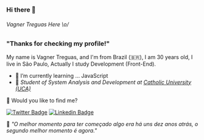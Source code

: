### Hi there 👋




###### Vagner Treguas Here \o/

 


### "Thanks for checking my profile!" 

My name is Vagner Treguas, and I'm from Brazil (🇧🇷), I am 30 years old, I live in São Paulo, Actually I study Development (Front-End).

- 🌱 I’m currently learning ... JavaScript 
- 🚀 <em>Student of System Analysis and Development at <a href="https://www.uca.edu.br">Catholic University (UCA)</a></em>


💬 Would you like to find me?

[![Twitter Badge](https://img.shields.io/badge/-Twitter-1ca0f1?style=flat-square&labelColor=1ca0f1&logo=twitter&logoColor=white&link=https://twitter.com/vtreguas)](https://twitter.com/vtreguas)
[![Linkedin Badge](https://img.shields.io/badge/-LinkedIn-blue?style=flat-square&logo=Linkedin&logoColor=white&link=https://www.linkedin.com/in/vagnertreguas)](https://www.linkedin.com/in/vagnertreguas)


:brain: <a name="id4"></a>*"O melhor momento para ter começado algo era há uns dez anos atrás, o segundo melhor momento é agora."*
<!--
**Treguas/Treguas** is a ✨ _special_ ✨ repository because its `README.md` (this file) appears on your GitHub profile.

Here are some ideas to get you started:

- 🔭 I’m currently working on ...
- 🌱 I’m currently learning ...
- 👯 I’m looking to collaborate on ...
- 🤔 I’m looking for help with ...
- 💬 Ask me about ...
- 📫 How to reach me: ...
- 😄 Pronouns: ...
- ⚡ Fun fact: ...
-->
